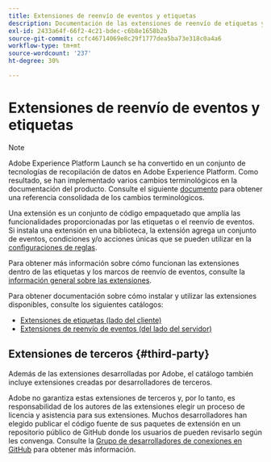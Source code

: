 ```yaml
---
title: Extensiones de reenvío de eventos y etiquetas
description: Documentación de las extensiones de reenvío de etiquetas y eventos en Adobe Experience Platform.
exl-id: 2433a64f-66f2-4c21-bdec-c6b8e1658b2b
source-git-commit: ccfc46714069e8c29f1777dea5ba73e318c0a4a6
workflow-type: tm+mt
source-wordcount: '237'
ht-degree: 30%

---
```


# Extensiones de reenvío de eventos y etiquetas

>[!NOTE]
>
>Adobe Experience Platform Launch se ha convertido en un conjunto de tecnologías de recopilación de datos en Adobe Experience Platform. Como resultado, se han implementado varios cambios terminológicos en la documentación del producto. Consulte el siguiente [documento](../term-updates.md) para obtener una referencia consolidada de los cambios terminológicos.

Una extensión es un conjunto de código empaquetado que amplía las funcionalidades proporcionadas por las etiquetas o el reenvío de eventos. Si instala una extensión en una biblioteca, la extensión agrega un conjunto de eventos, condiciones y/o acciones únicas que se pueden utilizar en la [configuraciones de reglas](../ui/managing-resources/rules.md).

Para obtener más información sobre cómo funcionan las extensiones dentro de las etiquetas y los marcos de reenvío de eventos, consulte la [información general sobre las extensiones](../ui/managing-resources/extensions/overview.md).

Para obtener documentación sobre cómo instalar y utilizar las extensiones disponibles, consulte los siguientes catálogos:

* [Extensiones de etiquetas (lado del cliente)](./client/overview.md)
* [Extensiones de reenvío de eventos (del lado del servidor)](./server/overview.md)

## Extensiones de terceros {#third-party}

Además de las extensiones desarrolladas por Adobe, el catálogo también incluye extensiones creadas por desarrolladores de terceros.

Adobe no garantiza estas extensiones de terceros y, por lo tanto, es responsabilidad de los autores de las extensiones elegir un proceso de licencia y asistencia para sus extensiones. Muchos desarrolladores han elegido publicar el código fuente de sus paquetes de extensión en un repositorio público de GitHub donde los usuarios de pueden revisarlo según les convenga. Consulte la [Grupo de desarrolladores de conexiones en GitHub](https://github.com/Connections-Developers) para obtener más información.
